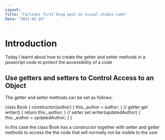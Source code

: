 ```yaml
---
Layout:
Title: "Farisani first blog post on visual studio code"
Date: "2021-02-24"
---
```


# Introduction
Today I learnt about how to create the getter and setter methods in a javascript code to protect the accessibility of a code 

## Use getters and setters to Control Access to an Object
The getter and setter methods can be set as follows:

class Book {
  constructor(author) {
    this._author = author;
  }
  // getter
  get writer() {
    return this._author;
  }
  // setter
  set writer(updatedAuthor) {
    this._author = updatedAuthor;
  }
} 

In this case the class Book has a constructor together with setter and getter methods to access the the code that will normally not be visible to the user
